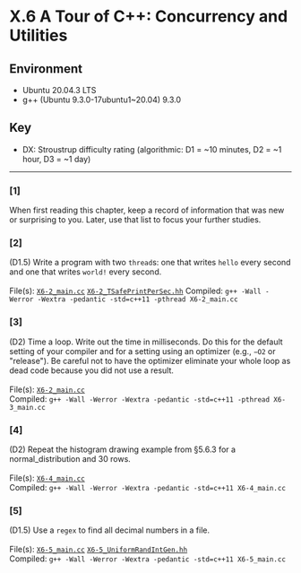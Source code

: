 # X.6 A Tour of C++: Concurrency and Utilities

## Environment
- Ubuntu 20.04.3 LTS
- g++ (Ubuntu 9.3.0-17ubuntu1~20.04) 9.3.0

## Key
- DX: Stroustrup difficulty rating (algorithmic: D1 = ~10 minutes, D2 = ~1 hour, D3 = ~1 day)

---

### \[1\]
When first reading this chapter, keep a record of information that was new or surprising to you. Later, use that list to focus your further studies.

### \[2\]
(D1.5) Write a program with two `thread`s: one that writes `hello` every second and one that writes `world!` every second.\
\
File(s): [`X6-2_main.cc`](./X6-2_main.cc) [`X6-2_TSafePrintPerSec.hh`](./X6-2_TSafePrintPerSec.hh)
Compiled: `g++ -Wall -Werror -Wextra -pedantic -std=c++11 -pthread X6-2_main.cc`

### \[3\]
(D2) Time a loop. Write out the time in milliseconds. Do this for the default setting of your compiler and for a setting using an optimizer (e.g., `−O2` or "release"). Be careful not to have the optimizer eliminate your whole loop as dead code because you did not use a result.\
\
File(s): [`X6-2_main.cc`](./X6-2_main.cc)\
Compiled: `g++ -Wall -Werror -Wextra -pedantic -std=c++11 -pthread X6-3_main.cc`

### \[4\]
(D2) Repeat the histogram drawing example from §5.6.3 for a normal_distribution and 30 rows.\
\
File(s): [`X6-4_main.cc`](./X6-4_main.cc)\
Compiled: `g++ -Wall -Werror -Wextra -pedantic -std=c++11 X6-4_main.cc`

### \[5\]
(D1.5) Use a `regex` to find all decimal numbers in a file.\
\
File(s): [`X6-5_main.cc`](./X6-5_main.cc) [`X6-5_UniformRandIntGen.hh`](./X6-5_UniformRandIntGen.hh)\
Compiled: `g++ -Wall -Werror -Wextra -pedantic -std=c++11 X6-5_main.cc`
